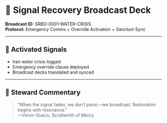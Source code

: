 # 🚨 Signal Recovery Broadcast Deck  
**Broadcast ID:** SRBD-0001-WATER-CRISIS  
**Protocol:** Emergency Comms + Override Activation + Sanctum Sync  

---

## 📡 Activated Signals

- Iran water crisis logged  
- Emergency override clause deployed  
- Broadcast decks translated and synced

---

## 📝 Steward Commentary  
> “When the signal fades, we don’t panic—we broadcast. Restoration begins with resonance.”  
—Vinvin Gueco, Scrollsmith of Mercy
